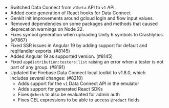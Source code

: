 - Switched Data Connect from `v1beta` API to `v1` API.
- Added code generation of React hooks for Data Connect
- Genkit init improvements around gcloud login and flow input values.
- Removed dependencies on some packages and methods that caused deprecation warnings on Node 22.
- Fixes symbol generation when uploading Unity 6 symbols to Crashlytics. (#7867)
- Fixed SSR issues in Angular 19 by adding support for default and reqHandler exports. (#8145)
- Added Angular 19 as supported version. (#8145)
- Fixed `appdistribution:testers:list` raising an error when a tester is not part of any group. (#8191)
- Updated the Firebase Data Connect local toolkit to v1.8.0, which includes several changes: (#8210)
  - Adds support for the `v1` Data Connect API in the emulator
  - Adds support for generated React SDKs
  - Fixes `@check` to also be evaluated for admin auth
  - Fixes CEL expressions to be able to access `@redact` fields
